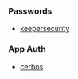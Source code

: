 ### Passwords
- [keepersecurity](https://keepersecurity.com/vault/#)

### App Auth
- [cerbos](https://cerbos.dev/)


